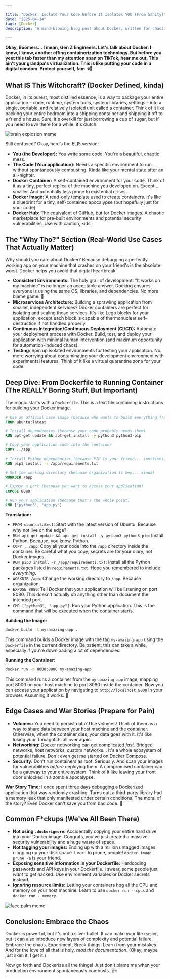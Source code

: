 ```yaml
---

title: "Docker: Isolate Your Code Before It Isolates YOU (From Sanity)"
date: "2025-04-14"
tags: [Docker]
description: "A mind-blowing blog post about Docker, written for chaotic Gen Z engineers. Because who *actually* reads the official docs?"

---
```


**Okay, Boomers... I mean, Gen Z Engineers. Let's talk about Docker. I know, I know, another effing containerization technology. But before you yeet this tab faster than my attention span on TikTok, hear me out. This ain't your grandpa's virtualization. This is like putting your code in a digital condom. Protect yourself, fam. 💀🙏**

## What IS This Witchcraft? (Docker Defined, kinda)

Docker, in its purest, most distilled essence, is a way to package your entire application – code, runtime, system tools, system libraries, settings – into a single, portable, and relatively isolated unit called a container. Think of it like packing your entire bedroom into a shipping container and shipping it off to a friend's house. Sure, it's overkill for just borrowing a cup of sugar, but if you need to *live* there for a while, it's clutch.

![brain explosion meme](https://i.kym-cdn.com/photos/images/newsfeed/002/183/424/f2c.jpg)

Still confused? Okay, here’s the ELI5 version:

*   **You (the Developer):** You write some code. You're a beautiful, chaotic mess.
*   **The Code (Your application):** Needs a specific environment to run without spontaneously combusting. Kinda like your mental state after an all-nighter.
*   **Docker Container:** A self-contained environment for your code. Think of it as a tiny, perfect replica of the machine you developed on. Except... smaller. And potentially less prone to existential crises.
*   **Docker Image:** A read-only template used to create containers. It's like a blueprint for a tiny, self-contained apocalypse (but hopefully just for your code).
*   **Docker Hub:** The equivalent of GitHub, but for Docker images. A chaotic marketplace for pre-built environments and potential security vulnerabilities. Use with caution, kids.

## The "Why Tho?" Section (Real-World Use Cases That Actually Matter)

Why should you care about Docker? Because debugging a perfectly working app on your machine that crashes on your friend's is the absolute worst. Docker helps you avoid that digital heartbreak.

*   **Consistent Environments:** The holy grail of development. "It works on my machine" is no longer an acceptable answer. Docking ensures everyone is using the same OS, libraries, and dependencies. No more blame game. 🙌
*   **Microservices Architecture:** Building a sprawling application from smaller, independent services? Docker containers are perfect for isolating and scaling those services. It's like Lego blocks for your application, except each block is capable of thermonuclear self-destruction if not handled properly.
*   **Continuous Integration/Continuous Deployment (CI/CD):** Automate your deployment process with Docker. Build, test, and deploy your application with minimal human intervention (and maximum opportunity for automation-induced chaos).
*   **Testing:** Spin up isolated environments for testing your application. No more worrying about contaminating your development environment with experimental features. Think of it like a virtual quarantine zone for your code.

## Deep Dive: From Dockerfile to Running Container (The REALLY Boring Stuff, But Important)

The magic starts with a `Dockerfile`. This is a text file containing instructions for building your Docker image.

```dockerfile
# Use an official base image (because who wants to build everything from scratch?)
FROM ubuntu:latest

# Install dependencies (because your code probably needs them)
RUN apt-get update && apt-get install -y python3 python3-pip

# Copy your application code into the container
COPY . /app

# Install Python dependencies (because PIP is your friend... sometimes)
RUN pip3 install -r /app/requirements.txt

# Set the working directory (because organization is key... kinda)
WORKDIR /app

# Expose a port (because you want to access your application)
EXPOSE 8080

# Run your application (because that's the whole point)
CMD ["python3", "app.py"]
```

**Translation:**

*   `FROM ubuntu:latest`: Start with the latest version of Ubuntu. Because why not live on the edge?
*   `RUN apt-get update && apt-get install -y python3 python3-pip`: Install Python. Because, you know, Python.
*   `COPY . /app`: Copy all your code into the `/app` directory inside the container. Be careful what you copy; secrets are for your diary, not Docker images.
*   `RUN pip3 install -r /app/requirements.txt`: Install all the Python packages listed in `requirements.txt`. Hope you remembered to include *everything*.
*   `WORKDIR /app`: Change the working directory to `/app`. Because organization.
*   `EXPOSE 8080`: Tell Docker that your application will be listening on port 8080. This doesn't actually *do* anything other than document the intended port.
*   `CMD ["python3", "app.py"]`: Run your Python application. This is the command that will be executed when the container starts.

**Building the Image:**

```bash
docker build -t my-amazing-app .
```

This command builds a Docker image with the tag `my-amazing-app` using the `Dockerfile` in the current directory. Be patient; this can take a while, especially if you're downloading a lot of dependencies.

**Running the Container:**

```bash
docker run -p 8000:8080 my-amazing-app
```

This command runs a container from the `my-amazing-app` image, mapping port 8000 on your host machine to port 8080 inside the container. Now you can access your application by navigating to `http://localhost:8000` in your browser. Assuming it works. 🤞

## Edge Cases and War Stories (Prepare for Pain)

*   **Volumes:** You need to persist data? Use volumes! Think of them as a way to share data between your host machine and the container.  Otherwise, when the container dies, your data goes with it.  It's like losing your Tamagotchi all over again.
*   **Networking:** Docker networking can get complicated *fast*. Bridged networks, host networks, custom networks... It's a whole ecosystem of potential failure. Don't even get me started on Docker Compose.
*   **Security:** Don't run containers as root. Seriously. And scan your images for vulnerabilities *before* deploying them. A compromised container can be a gateway to your entire system. Think of it like leaving your front door unlocked in a zombie apocalypse.

**War Story Time:** I once spent three days debugging a Dockerized application that was randomly crashing. Turns out, a third-party library had a memory leak that only manifested under certain conditions. The moral of the story? Even Docker can't save you from bad code. 🤷

## Common F*ckups (We've All Been There)

*   **Not using `.dockerignore`:** Accidentally copying your entire hard drive into your Docker image. Congrats, you've just created a massive security vulnerability and a huge waste of space.
*   **Not tagging your images:** Ending up with a million untagged images clogging up your disk space. Learn to prune, people! `docker image prune -a` is your friend.
*   **Exposing sensitive information in your Dockerfile:** Hardcoding passwords and API keys in your Dockerfile. I swear, some people just *want* to get hacked. Use environment variables or Docker secrets instead.
*   **Ignoring resource limits:** Letting your containers hog all the CPU and memory on your host machine. Learn to use `docker run --cpus` and `docker run --memory`.

![face palm meme](https://i.kym-cdn.com/photos/images/newsfeed/000/242/634/336.gif)

## Conclusion: Embrace the Chaos

Docker is powerful, but it's not a silver bullet. It can make your life easier, but it can also introduce new layers of complexity and potential failure. Embrace the chaos. Experiment. Break things. Learn from your mistakes. And for the love of all that is holy, *read the documentation*. (Okay, maybe just skim it. I get it.)

Now go forth and Dockerize all the things! Just don't blame me when your production environment spontaneously combusts. ✌️💀
